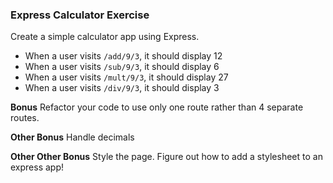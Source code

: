 ### Express Calculator Exercise

Create a simple calculator app using Express.

*   When a user visits `/add/9/3`, it should display 12
*   When a user visits `/sub/9/3`, it should display 6
*   When a user visits `/mult/9/3`, it should display 27
*   When a user visits `/div/9/3`, it should display 3

**Bonus** Refactor your code to use only one route rather than 4 separate routes.

**Other Bonus** Handle decimals

**Other Other Bonus** Style the page. Figure out how to add a stylesheet to an express app!